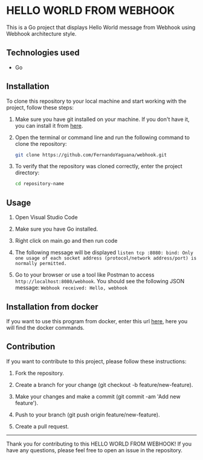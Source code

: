 # HELLO WORLD FROM WEBHOOK

This is a Go project that displays Hello World message from Webhook using Webhook architecture style.

## Technologies used

- Go

## Installation

To clone this repository to your local machine and start working with the project, follow these steps:

1. Make sure you have git installed on your machine. If you don't have it, you can install it from [here](https://git-scm.com/).

2. Open the terminal or command line and run the following command to clone the repository:

    ```bash
   git clone https://github.com/FernandoYaguana/webhook.git
    
4. To verify that the repository was cloned correctly, enter the project directory:
   
    ``` bash
    cd repository-name
    
## Usage

1. Open Visual Studio Code

2. Make sure you have Go installed.
   
3. Right click on main.go and then run code

4. The following message will be displayed `listen tcp :8080: bind: Only one usage of each socket address (protocol/network address/port) is normally permitted.`
5. Go to your browser or use a tool like Postman to access `http://localhost:8080/webhook`. You should see the following JSON message:
  `Webhook received: Hello, webhook`
   
## Installation from docker

If you want to use this program from docker, enter this url [here](https://hub.docker.com/repository/docker/fernanyag20/webhook-proyect/general), here you will find the docker commands.

## Contribution

If you want to contribute to this project, please follow these instructions:

1. Fork the repository.
   
2. Create a branch for your change (git checkout -b feature/new-feature).
   
3. Make your changes and make a commit (git commit -am 'Add new feature').
   
4. Push to your branch (git push origin feature/new-feature).
   
5. Create a pull request.

---

Thank you for contributing to this HELLO WORLD FROM WEBHOOK! If you have any questions, please feel free to open an issue in the repository.
